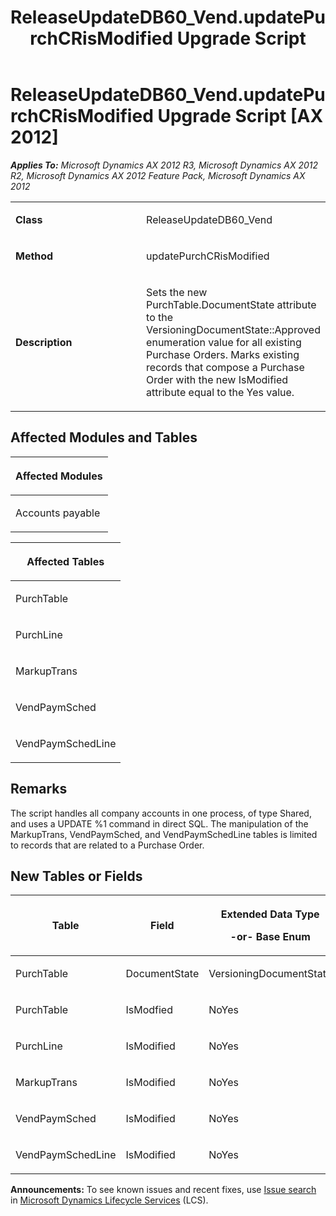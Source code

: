 ﻿---
title: ReleaseUpdateDB60_Vend.updatePurchCRisModified Upgrade Script
TOCTitle: ReleaseUpdateDB60_Vend.updatePurchCRisModified Upgrade Script
ms:assetid: 44d415c8-ee11-e0bd-0d19-8546446e4f84
ms:mtpsurl: https://msdn.microsoft.com/en-us/library/JJ718921(v=AX.60)
ms:contentKeyID: 49707947
ms.date: 05/18/2015
mtps_version: v=AX.60
---

# ReleaseUpdateDB60\_Vend.updatePurchCRisModified Upgrade Script [AX 2012]


_**Applies To:** Microsoft Dynamics AX 2012 R3, Microsoft Dynamics AX 2012 R2, Microsoft Dynamics AX 2012 Feature Pack, Microsoft Dynamics AX 2012_

<table>
<colgroup>
<col style="width: 50%" />
<col style="width: 50%" />
</colgroup>
<tbody>
<tr class="odd">
<td><p><strong>Class</strong></p></td>
<td><p>ReleaseUpdateDB60_Vend</p></td>
</tr>
<tr class="even">
<td><p><strong>Method</strong></p></td>
<td><p>updatePurchCRisModified</p></td>
</tr>
<tr class="odd">
<td><p><strong>Description</strong></p></td>
<td><p>Sets the new PurchTable.DocumentState attribute to the VersioningDocumentState::Approved enumeration value for all existing Purchase Orders. Marks existing records that compose a Purchase Order with the new IsModified attribute equal to the Yes value.</p></td>
</tr>
</tbody>
</table>


## Affected Modules and Tables

<table>
<colgroup>
<col style="width: 100%" />
</colgroup>
<thead>
<tr class="header">
<th><p>Affected Modules</p></th>
</tr>
</thead>
<tbody>
<tr class="odd">
<td><p>Accounts payable</p></td>
</tr>
</tbody>
</table>


<table>
<colgroup>
<col style="width: 100%" />
</colgroup>
<thead>
<tr class="header">
<th><p>Affected Tables</p></th>
</tr>
</thead>
<tbody>
<tr class="odd">
<td><p>PurchTable</p></td>
</tr>
<tr class="even">
<td><p>PurchLine</p></td>
</tr>
<tr class="odd">
<td><p>MarkupTrans</p></td>
</tr>
<tr class="even">
<td><p>VendPaymSched</p></td>
</tr>
<tr class="odd">
<td><p>VendPaymSchedLine</p></td>
</tr>
</tbody>
</table>


## Remarks

The script handles all company accounts in one process, of type Shared, and uses a UPDATE %1 command in direct SQL. The manipulation of the MarkupTrans, VendPaymSched, and VendPaymSchedLine tables is limited to records that are related to a Purchase Order.

## New Tables or Fields

<table>
<colgroup>
<col style="width: 33%" />
<col style="width: 33%" />
<col style="width: 33%" />
</colgroup>
<thead>
<tr class="header">
<th><p>Table</p></th>
<th><p>Field</p></th>
<th><p>Extended Data Type</p>
<p>-or- Base Enum</p></th>
</tr>
</thead>
<tbody>
<tr class="odd">
<td><p>PurchTable</p></td>
<td><p>DocumentState</p></td>
<td><p>VersioningDocumentState</p></td>
</tr>
<tr class="even">
<td><p>PurchTable</p></td>
<td><p>IsModfied</p></td>
<td><p>NoYes</p></td>
</tr>
<tr class="odd">
<td><p>PurchLine</p></td>
<td><p>IsModified</p></td>
<td><p>NoYes</p></td>
</tr>
<tr class="even">
<td><p>MarkupTrans</p></td>
<td><p>IsModified</p></td>
<td><p>NoYes</p></td>
</tr>
<tr class="odd">
<td><p>VendPaymSched</p></td>
<td><p>IsModified</p></td>
<td><p>NoYes</p></td>
</tr>
<tr class="even">
<td><p>VendPaymSchedLine</p></td>
<td><p>IsModified</p></td>
<td><p>NoYes</p></td>
</tr>
</tbody>
</table>

  
**Announcements:** To see known issues and recent fixes, use [Issue search](http://go.microsoft.com/fwlink/?linkid=389258) in [Microsoft Dynamics Lifecycle Services](http://go.microsoft.com/fwlink/?linkid=306505) (LCS).

